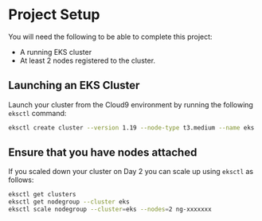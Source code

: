 # Project Setup

You will need the following to be able to complete this project:

- A running EKS cluster
- At least 2 nodes registered to the cluster.

## Launching an EKS Cluster

Launch your cluster from the Cloud9 environment by running the following `eksctl` command:

```bash
eksctl create cluster --version 1.19 --node-type t3.medium --name eks
```

## Ensure that you have nodes attached

If you scaled down your cluster on Day 2 you can scale up using `eksctl` as follows:

```bash
eksctl get clusters
eksctl get nodegroup --cluster eks
eksctl scale nodegroup --cluster=eks --nodes=2 ng-xxxxxxx
```
